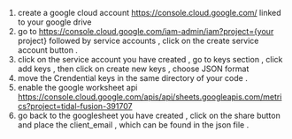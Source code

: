 1. create a google cloud account https://console.cloud.google.com/ linked to your google drive
2. go to https://console.cloud.google.com/iam-admin/iam?project={your project} followed by service accounts , click on the create service account button .
4. click on the service account you have created , go to keys section , click add keys , then click on create new keys  , choose JSON format
5. move the Crendential keys in the same directory of your code . 
3. enable the google worksheet api https://console.cloud.google.com/apis/api/sheets.googleapis.com/metrics?project=tidal-fusion-391707
4. go back to the googlesheet you have created , click on the share button and place the client_email , which can be found in the json file .